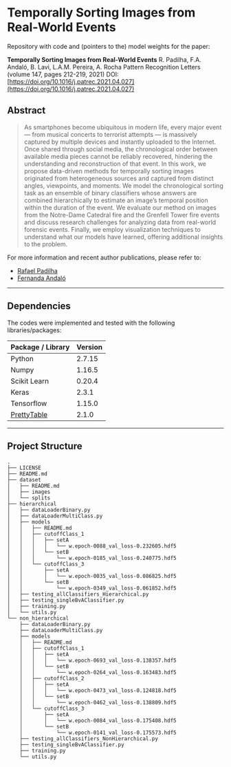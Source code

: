 # Temporally Sorting Images from Real-World Events
Repository with code and (pointers to the) model weights for the paper: 

**Temporally Sorting Images from Real-World Events** 
R. Padilha, F.A. Andaló, B. Lavi, L.A.M. Pereira, A. Rocha 
Pattern Recognition Letters (volume 147, pages 212-219, 2021)
DOI: [https://doi.org/10.1016/j.patrec.2021.04.027](https://doi.org/10.1016/j.patrec.2021.04.027)


## Abstract
> As smartphones become ubiquitous in modern life, every major event — from musical concerts to terrorist attempts — is massively captured by multiple devices and instantly uploaded to the Internet. Once shared through social media, the chronological order between available media pieces cannot be reliably recovered, hindering the understanding and reconstruction of that event. In this work, we propose data-driven methods for temporally sorting images originated from heterogeneous sources and captured from distinct angles, viewpoints, and moments. We model the chronological sorting task as an ensemble of binary classifiers whose answers are combined hierarchically to estimate an image’s temporal position within the duration of the event. We evaluate our method on images from the Notre-Dame Catedral fire and the Grenfell Tower fire events and discuss research challenges for analyzing data from real-world forensic events. Finally, we employ visualization techniques to understand what our models have learned, offering additional insights to the problem.


For more information and recent author publications, please refer to:
- [Rafael Padilha](https://rafaspadilha.github.io)
- [Fernanda Andaló](http://fernanda.andalo.net.br)


---------

## Dependencies

The codes were implemented and tested with the following libraries/packages:

| Package / Library        | Version           | 
| ------------- |-------------| 
| Python | 2.7.15 | 
| Numpy | 1.16.5 | 
| Scikit Learn | 0.20.4 | 
| Keras | 2.3.1 | 
| Tensorflow | 1.15.0 | 
| [PrettyTable](https://pypi.org/project/prettytable/) | 2.1.0 | 



---------

## Project Structure

```
.
├── LICENSE
├── README.md
├── dataset
│   ├── README.md
│   ├── images
│   └── splits
├── hierarchical
│   ├── dataLoaderBinary.py
│   ├── dataLoaderMultiClass.py
│   ├── models
│   │   ├── README.md
│   │   ├── cutoffClass_1
│   │   │   ├── setA
│   │   │   │   └── w.epoch-0088_val_loss-0.232605.hdf5
│   │   │   └── setB
│   │   │       └── w.epoch-0185_val_loss-0.240775.hdf5
│   │   └── cutoffClass_3
│   │       ├── setA
│   │       │   └── w.epoch-0035_val_loss-0.086825.hdf5
│   │       └── setB
│   │           └── w.epoch-0349_val_loss-0.061852.hdf5
│   ├── testing_allClassifiers_Hierarchical.py
│   ├── testing_singleBvAClassifier.py
│   ├── training.py
│   └── utils.py
└── non_hierarchical
    ├── dataLoaderBinary.py
    ├── dataLoaderMultiClass.py
    ├── models
    │   ├── README.md
    │   ├── cutoffClass_1
    │   │   ├── setA
    │   │   │   └── w.epoch-0693_val_loss-0.138357.hdf5
    │   │   └── setB
    │   │       └── w.epoch-0264_val_loss-0.163483.hdf5
    │   ├── cutoffClass_2
    │   │   ├── setA
    │   │   │   └── w.epoch-0473_val_loss-0.124818.hdf5
    │   │   └── setB
    │   │       └── w.epoch-0462_val_loss-0.138809.hdf5
    │   └── cutoffClass_3
    │       ├── setA
    │       │   └── w.epoch-0084_val_loss-0.175408.hdf5
    │       └── setB
    │           └── w.epoch-0141_val_loss-0.175573.hdf5
    ├── testing_allClassifiers_NonHierarchical.py
    ├── testing_singleBvAClassifier.py
    ├── training.py
    └── utils.py
```


